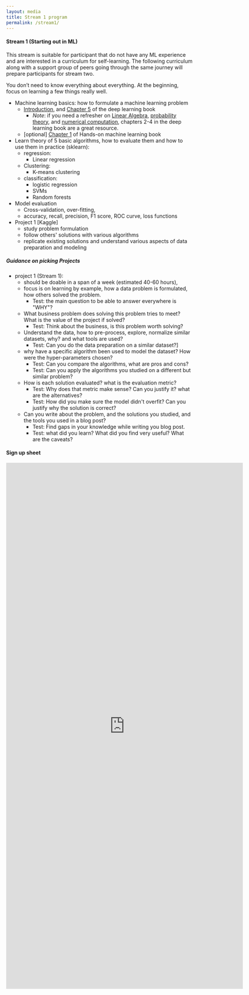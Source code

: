 ```yaml
---
layout: media
title: Stream 1 program
permalink: /stream1/
---
```


#### Stream 1 (Starting out in ML)

This stream is suitable for participant that do not have any ML experience and are interested in a curriculum for self-learning. The following curriculum along with a support group of peers going through the same journey will prepare participants for stream two.

You don’t need to know everything about everything. At the beginning, focus on learning a few things really well.

- Machine learning basics: how to formulate a machine learning problem
    + [Introduction](https://www.deeplearningbook.org/contents/intro.html), and [Chapter 5](https://www.deeplearningbook.org/contents/ml.html) of the deep learning book 
        + *Note*: if you need a refresher on [Linear Algebra](https://www.deeplearningbook.org/contents/prob.html),  [probability theory](https://www.deeplearningbook.org/contents/prob.html), and [numerical computation](https://www.deeplearningbook.org/contents/prob.html), chapters 2-4 in the deep learning book are a great resource. 
    + [optional] [Chapter 1](https://www.oreilly.com/library/view/hands-on-machine-learning/9781492032632/) of Hands-on machine learning book
- Learn theory of 5 basic algorithms, how to evaluate them and how to use them in practice (sklearn):
    - regression:
        - Linear regression 
    - Clustering:
        - K-means clustering
    - classification:
        - logistic regression
        - SVMs
        - Random forests
- Model evaluation
    - Cross-validation, over-fitting, 
    - accuracy, recall, precision, F1 score, ROC curve, loss functions
- Project 1 [Kaggle]
    - study problem formulation
    - follow others' solutions with various algorithms
    - replicate existing solutions and understand various aspects of data preparation and modeling


##### Guidance on picking Projects 
- project 1 (Stream 1):
    - should be doable in a span of a week (estimated 40-60 hours),
    - focus is on learning by example, how a data problem is formulated, how others solved the problem.
        - Test: the main question to be able to answer everywhere is "WHY"?
    - What business problem does solving this problem tries to meet? What is the value of the project if solved?
        - Test: Think about the business, is this problem worth solving?
    - Understand the data, how to pre-process, explore, normalize similar datasets, why? and what tools are used?
        - Test: Can you do the data preparation on a similar dataset?]
    - why have a specific algorithm been used to model the dataset? How were the hyper-parameters chosen?
        - Test: Can you compare the algorithms, what are pros and cons?
        - Test: Can you apply the algorithms you studied on a different but similar problem?
    - How is each solution evaluated? what is the evaluation metric?
        - Test: Why does that metric make sense? Can you justify it? what are the alternatives?
        - Test: How did you make sure the model didn't overfit? Can you justify why the solution is correct?
    - Can you write about the problem, and the solutions you studied, and the tools you used in a blog post?
        - Test: Find gaps in your knowledge while writing you blog post.
        - Test: what did you learn? What did you find very useful? What are the caveats?



#### Sign up sheet

<iframe src="https://docs.google.com/forms/d/e/1FAIpQLSccREeVKWR_udZwYdYI7Yz3REgzun1vENVqr5w_S8mEf105uQ/viewform?embedded=true" width="640" height="1423" frameborder="0" marginheight="0" marginwidth="0">Loading…</iframe>